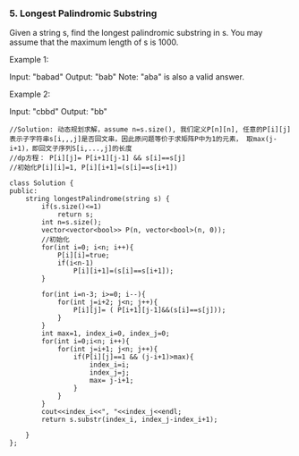### 5. Longest Palindromic Substring
Given a string s, find the longest palindromic substring in s. You may assume that the maximum length of s is 1000.

Example 1:

Input: "babad"
Output: "bab"
Note: "aba" is also a valid answer.

Example 2:

Input: "cbbd"
Output: "bb"

```
//Solution: 动态规划求解，assume n=s.size(), 我们定义P[n][n], 任意的P[i][j]表示子字符串s[i,,,j]是否回文串，因此原问题等价于求矩阵P中为1的元素， 取max(j-i+1)，即回文子序列S[i,...,j]的长度
//dp方程： P[i][j]= P[i+1][j-1] && s[i]==s[j]
//初始化P[i][i]=1, P[i][i+1]=(s[i]==s[i+1])

class Solution {
public:
    string longestPalindrome(string s) {
        if(s.size()<=1)
            return s;
        int n=s.size();
        vector<vector<bool>> P(n, vector<bool>(n, 0));
        //初始化
        for(int i=0; i<n; i++){
            P[i][i]=true;
            if(i<n-1)
                P[i][i+1]=(s[i]==s[i+1]);
        }
        
        for(int i=n-3; i>=0; i--){
            for(int j=i+2; j<n; j++){
                P[i][j]= ( P[i+1][j-1]&&(s[i]==s[j]));
            }
        }
        int max=1, index_i=0, index_j=0;
        for(int i=0;i<n; i++){
            for(int j=i+1; j<n; j++){
                if(P[i][j]==1 && (j-i+1)>max){
                    index_i=i;
                    index_j=j;
                    max= j-i+1;
                }
            }
        }
        cout<<index_i<<", "<<index_j<<endl;
        return s.substr(index_i, index_j-index_i+1);
          
    }
};
```

